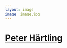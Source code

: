 ```yaml
---
layout: image
image: image.jpg
---
```


# [Peter Härtling](http://faustkultur.de/1506-0-Peter-Hrtling-zum-80.html#.VN0ZzlOG_mM)
